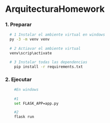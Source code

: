 # ArquitecturaHomework
### 1. Preparar
```sh
  # 1 Instalar el ambiente virtual en windows
  py -3 -m venv venv
  
  # 2 Actiavar el ambiente virtual
  venv\scrip\activate

  # 3 Instalar todas las dependencias
    pip install -r requirements.txt

```

### 2. Ejecutar
```sh
    #En windows 
     
    #1 
    set FLASK_APP=app.py

    #2 
    flask run
